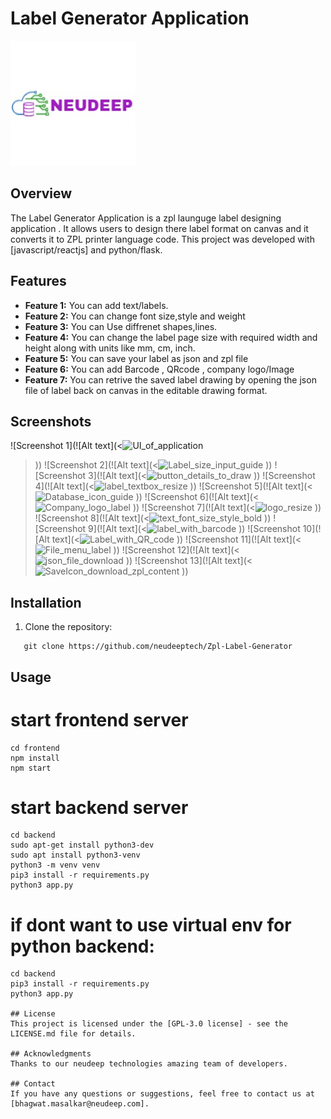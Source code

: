 # Label Generator Application

![Alt text](image.png)

## Overview

The Label Generator Application is a zpl launguge label designing application . It allows users to design there label format on canvas and it converts it to ZPL printer language code. This project was developed with [javascript/reactjs] and python/flask.

## Features

- **Feature 1:** You can add text/labels.
- **Feature 2:** You can change font size,style and weight
- **Feature 3:** You can Use diffrenet shapes,lines.
- **Feature 4:** You can change the label page size with required width and height along with units like mm, cm, inch.
- **Feature 5:** You can save your label as json and zpl file
- **Feature 6:** You can add Barcode , QRcode , company logo/Image
- **Feature 7:** You can retrive the saved label drawing by opening the json file of label back on canvas in the editable drawing format.

## Screenshots

![Screenshot 1](![Alt text](<![UI_of_application](https://github.com/neudeeptech/Zpl-Label-Generator/assets/105447099/57b5c9e3-7b4e-4402-8808-7309f6cf7c38)
>))
![Screenshot 2](![Alt text](<![Label_size_input_guide](https://github.com/neudeeptech/Zpl-Label-Generator/assets/105447099/af9a9715-c770-43a0-937d-9ccd0854f887)
>))
![Screenshot 3](![Alt text](<![button_details_to_draw](https://github.com/neudeeptech/Zpl-Label-Generator/assets/105447099/a0f15a98-d549-4453-bf0a-87e8595f40eb)
>))
![Screenshot 4](![Alt text](<![label_textbox_resize](https://github.com/neudeeptech/Zpl-Label-Generator/assets/105447099/e7f15cb9-3a15-49e2-8f43-b848f8d2c2a4)
>))
![Screenshot 5](![Alt text](<![Database_icon_guide](https://github.com/neudeeptech/Zpl-Label-Generator/assets/105447099/d8b109e4-e7d4-43e8-84a7-578286287337)
>))
![Screenshot 6](![Alt text](<![Company_logo_label](https://github.com/neudeeptech/Zpl-Label-Generator/assets/105447099/cef76a92-3424-4384-aae4-21ba83e99a5c)
>))
![Screenshot 7](![Alt text](<![logo_resize](https://github.com/neudeeptech/Zpl-Label-Generator/assets/105447099/c8ca4ae0-7e36-422d-b3c3-dfea3195d69e)
>))
![Screenshot 8](![Alt text](<![text_font_size_style_bold](https://github.com/neudeeptech/Zpl-Label-Generator/assets/105447099/cf5cfd81-7d8f-4e1b-b421-a2d2029eb7e2)
>))
![Screenshot 9](![Alt text](<![label_with_barcode](https://github.com/neudeeptech/Zpl-Label-Generator/assets/105447099/05d58f14-312d-4236-992c-369f970ae76f)
>))
![Screenshot 10](![Alt text](<![Label_with_QR_code](https://github.com/neudeeptech/Zpl-Label-Generator/assets/105447099/6470f7a3-afdd-45f8-afa4-8a5fd84b72f6)
>))
![Screenshot 11](![Alt text](<![File_menu_label](https://github.com/neudeeptech/Zpl-Label-Generator/assets/105447099/a7ad0b8f-8644-4e6b-80c0-fdbc915314f9)
>))
![Screenshot 12](![Alt text](<![json_file_download](https://github.com/neudeeptech/Zpl-Label-Generator/assets/105447099/9d4113f2-d856-4bf1-bc89-f2ea1b65fea7)
>))
![Screenshot 13](![Alt text](<![SaveIcon_download_zpl_content](https://github.com/neudeeptech/Zpl-Label-Generator/assets/105447099/8125910e-29d4-4b87-a004-cb1ce163162b)
>))




## Installation

1. Clone the repository:

```
   git clone https://github.com/neudeeptech/Zpl-Label-Generator

```

## Usage

# start frontend server

``` 
cd frontend
npm install 
npm start 
```

# start backend server
``` 
cd backend
sudo apt-get install python3-dev
sudo apt install python3-venv
python3 -m venv venv
pip3 install -r requirements.py 
python3 app.py
```
# if dont want to use virtual env for python backend:
```
cd backend
pip3 install -r requirements.py 
python3 app.py

## License
This project is licensed under the [GPL-3.0 license] - see the LICENSE.md file for details.

## Acknowledgments
Thanks to our neudeep technologies amazing team of developers. 

## Contact
If you have any questions or suggestions, feel free to contact us at [bhagwat.masalkar@neudeep.com].
